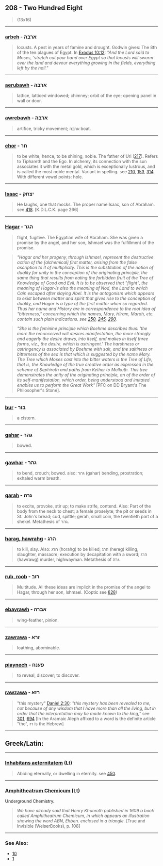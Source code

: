 ## 208 - Two Hundred Eight
> (13x16)

---

### [arbeh](/keys/ARBH) - ארבה
> locusts. A pest in years of famine and drought. Godwin gives: The 8th of the ten plagues of Egypt. In [Exodus 10:12](http://biblehub.com/exodus/10-12.htm): *"And the Lord said to Moses, 'stretch out your hand over Egypt so that locusts will swarm over the land and devour everything growing in the fields, everything left by the hail."*

---

### [aerubawh](/keys/ARBH) - ארבה
> lattice, latticed windowed; chimney; orbit of the eye; opening panel in wall or door.

---

### [awrebawh](/keys/ARBH) - ארבה
> artifice, tricky movement; ארבה boat.

---

### [chor](/keys/ChR) - חר
> to be white, hence, to be shining, noble. The father of Uri ([217](217)). Refers to Tiphareth and the Ego. In alchemy, its connection with the sun associates it with the metal gold, which is exceptionally lustrous, and is called the most noble mental. Variant in spelling. see [210](210), [153](153), [314](314). With different vowel points: hole.

---

### [Isaac](/keys/ITzChQ) - יצחק
> He laughs, one that mocks. The proper name Isaac, son of Abraham. see [418](418). [K.D.L.C.K. page 266]

---

### [Hagar](/keys/HGR) - הגר
> flight, fugitive. The Egyptian wife of Abraham. She was given a promise by the angel, and her son, Ishmael was the fulfillment of the promise.

> *"Hagar and her progeny, through Ishmael, represent the destructive action of the [alchemical] first matter, arising from the false ascription to it of multiplicity. This is the substitution of the notion of duality for unity in the conception of the originating principle, the same thing that results from eating the forbidden fruit of the Tree of Knowledge of Good and Evil. It is to be observed that "flight", the meaning of Hagar-is also the meaning of Nod, the Land to which Cain escaped after slaying Abel. It is the antagonism which appears to exist between matter and spirit that gives rise to the conception of duality, and Hagar is a type of the first matter when so regarded. Thus her name and History are in correspondence to the root idea of "bitterness," concerning which the names, Mary, Hiram, Marah, etc. contain such plain indications. see [250](250), [245](245), [290](290).*

> *"She is the feminine principle which Boehme describes thus: 'the more the reconceived will desires manifestation, the more strongly and eagerly the desire draws, into itself, and makes in itself three forms, viz., the desire, which is astringent.' The harshness or astringency is associated by Boehme with salt, and the saltiness or bitterness of the sea is that which is suggested by the name Mary. The Tree which Moses cast into the bitter waters is the Tree of Life, that is, the Knowledge of the true creative order as expressed in the scheme of Sephiroth and paths from Kether to Malkuth. This tree demonstrates the unity of the originating principle, an of the order of its self-manifestation, which order, being understood and imitated enables us to perform the Great Work"* [PFC on DD Bryant's The Philosopher's Stone].

---

### [bur](/keys/BVR) - בור
> a cistern.

---

### [gahar](/keys/GHR) - גהר
> bowed.

---

### [gawhar](/keys/GHR) - גהר
> to bend, crouch; bowed. also: גהר (gahar) bending, prostration; exhaled warm breath.

---

### [garah](/keys/GRH) - גרה
> to excite, provoke, stir up; to make strife, contend. Also: Part of the body from the neck to chest; a female proselyte; the pit or seeds in St. John's bread; cud, spittle; gerah, small coin, the twentieth part of a shekel. Metathesis of גהר.

---

### [harag, hawrahg](/keys/HRG) - הרג
> to kill, slay. Also: הרג (horahg) to be killed; הרג (hereg) killing, slaughter, massacre; execution by decapitation with a sword; הרג (hawrawg) murder, highwayman. Metathesis of גרה.

---

### [rub, roob](/keys/RVB) - רוב
> Multitude. All these ideas are implicit in the promise of the angel to Hagar, through her son, Ishmael. (Coptic see [828](828))

---

### [ebayrawh](/keys/ABRH) - אברה
> wing-feather, pinion.

---

### [zawrawa](/keys/ZRA) - זרא
> loathing, abominable.

---

### [piaynech](/keys/PONCh) - פענח
> to reveal, discover; to discover.

---

### [rawzawa](/keys/RZA) - רזא
> "this mystery" [Daniel 2:30](http://biblehub.com/daniel/2-30.htm): *"this mystery has been revealed to me, not because of any wisdom that I have more than all the living, but in order that the interpretation may be made known to the king,"* see [301](301), [694](694) [In the Aramaic Aleph affixed to a word is the definite article "the", רז is the Hebrew]

---

## Greek/Latin:

---

### [Inhabitans aeternitatem](/latin?word=Inhabitans+aeternitatem) (Lt)
> Abiding eternally, or dwelling in eternity. see [450](450).

---

### [Amphitheatrum Chemicum](/latin?word=Amphitheatrum+Chemicum) (Lt)
Underground Chemistry.

> *We have already said that Henry Khunrath published in 1609 a book called Amphitheatrum Chemicum, in which appears an illustration showing the word ABN, Ehben. enclosed in a triangle.* [True and Invisible (WeiserBooks), p. 108]

---

### See Also:

- [10](10)
- [1](1)

